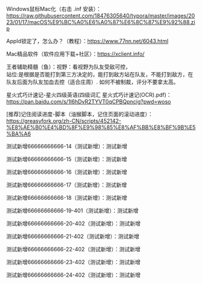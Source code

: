 Windows鼠标Mac化（右击 .inf 安装）：https://raw.githubusercontent.com/18476305640/typora/master/images/2023/01/17/macOS%E9%BC%A0%E6%A0%87%E6%8C%87%E9%92%88.zip

AppId锁定了，怎么办？（教程）：https://www.77nn.net/6043.html

Mac精品软件（软件应用下载+社区）：https://xclient.info/

王者辅助精髓（鱼）：视野：看视野为队友受敌可控，<br />站位:是根据是否能打到第三方决定的，能打到敌方站在队友，不能打到敌方，在队友后面为队友加血去控（适合庄周）. 如何不被制裁，评分不要拿太高。

星火式巧计速记-星火四级英语(四级词汇 星火式巧计速记(OCR).pdf)：https://pan.baidu.com/s/1l6hDvR2TYVT0qCPBQpncig?pwd=woso
 
[推荐]记住阅读进度-脚本（油猴脚本，记住页面的滚动进度）：https://greasyfork.org/zh-CN/scripts/452142-%E8%AE%B0%E4%BD%8F%E9%98%85%E8%AF%BB%E8%BF%9B%E5%BA%A6

测试新增66666666666-14（测试新增）：测试新增

测试新增66666666666-15（测试新增）：测试新增

测试新增66666666666-16（测试新增）：测试新增

测试新增66666666666-17（测试新增）：测试新增

测试新增66666666666-18（测试新增）：测试新增

测试新增66666666666-19-401（测试新增）：测试新增

测试新增66666666666-20-402（测试新增）：测试新增

测试新增66666666666-21-402（测试新增）：测试新增

测试新增66666666666-22-402（测试新增）：测试新增

测试新增66666666666-23-402（测试新增）：测试新增

测试新增66666666666-24-402（测试新增）：测试新增
